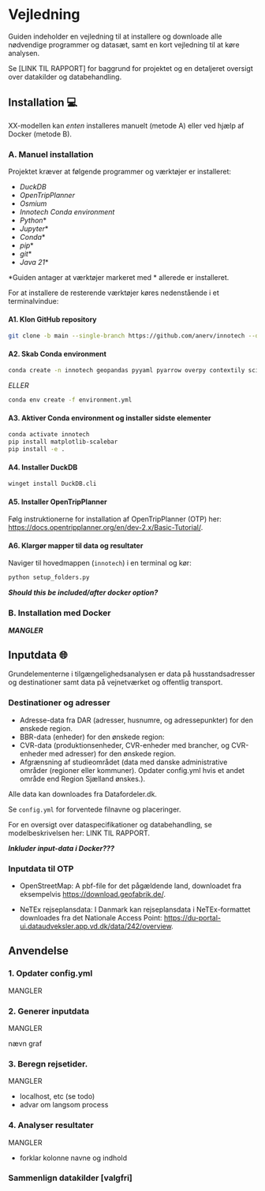 # Vejledning

Guiden indeholder en vejledning til at installere og downloade alle nødvendige programmer og datasæt, samt en kort vejledning til at køre analysen.

Se [LINK TIL RAPPORT] for baggrund for projektet og en detaljeret oversigt over datakilder og databehandling.

## Installation :computer:

XX-modellen kan *enten* installeres manuelt (metode A) eller ved hjælp af Docker (metode B).

### A. Manuel installation

Projektet kræver at følgende programmer og værktøjer er installeret:

- *DuckDB*
- *OpenTripPlanner*
- *Osmium*
- *Innotech Conda environment*
- *Python**
- *Jupyter**
- *Conda**
- *pip**
- *git**
- *Java 21**

*Guiden antager at værktøjer markeret med * allerede er installeret.

For at installere de resterende værktøjer køres nedenstående i et terminalvindue:

#### A1. Klon GitHub repository

````bash
git clone -b main --single-branch https://github.com/anerv/innotech --depth 1
````

#### A2. Skab Conda environment
```bash
conda create -n innotech geopandas pyyaml pyarrow overpy contextily scikit-learn h3-py python-duckdb ipykernel osmium-tool
```

*ELLER*

```bash
conda env create -f environment.yml
```


#### A3. Aktiver Conda environment og installer sidste elementer
````bash
conda activate innotech
pip install matplotlib-scalebar
pip install -e .
````

#### A4. Installer DuckDB
````bash
winget install DuckDB.cli
````

#### A5. Installer OpenTripPlanner

Følg instruktionerne for installation af OpenTripPlanner (OTP) her: https://docs.opentripplanner.org/en/dev-2.x/Basic-Tutorial/.

#### A6. Klargør mapper til data og resultater

Naviger til hovedmappen (``innotech``) i en terminal og kør:

````bash
python setup_folders.py
````

***Should this be included/after docker option?***

### B. Installation med Docker

***MANGLER***

## Inputdata :globe_with_meridians:

Grundelementerne i tilgængelighedsanalysen er data på husstandsadresser og destinationer samt data på vejnetværket og offentlig transport.

### Destinationer og adresser

- Adresse-data fra DAR (adresser, husnumre, og adressepunkter) for den ønskede region.
- BBR-data (enheder) for den ønskede region: 
- CVR-data (produktionsenheder, CVR-enheder med brancher, og CVR-enheder med adresser) for den ønskede region.
- Afgrænsning af studieområdet (data med danske administrative områder (regioner eller kommuner). Opdater config.yml hvis et andet område end Region Sjælland ønskes.). 

Alle data kan downloades fra Datafordeler.dk.

Se ``config.yml`` for forventede filnavne og placeringer.

For en oversigt over dataspecifikationer og databehandling, se modelbeskrivelsen her: LINK TIL RAPPORT.

***Inkluder input-data i Docker???***

### Inputdata til OTP

- OpenStreetMap: A pbf-file for det pågældende land, downloadet fra eksempelvis https://download.geofabrik.de/.

- NeTEx rejseplansdata: I Danmark kan rejseplansdata i NeTEx-formattet downloades fra det Nationale Access Point: https://du-portal-ui.dataudveksler.app.vd.dk/data/242/overview.


## Anvendelse

### 1. Opdater config.yml

MANGLER

### 2. Generer inputdata

MANGLER

nævn graf

### 3. Beregn rejsetider.

MANGLER

- localhost, etc (se todo)
- advar om langsom process

### 4. Analyser resultater

MANGLER

- forklar kolonne navne og indhold

### Sammenlign datakilder [valgfri]